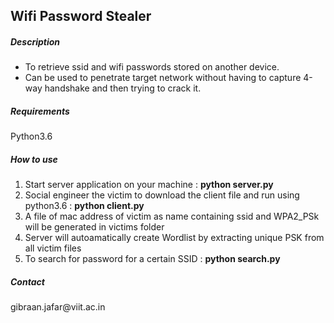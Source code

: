 
<h2> Wifi Password Stealer </h2>

<h5>Description</h5>
<ul>
<li>To retrieve ssid and wifi passwords stored on another device.</li>
<li>Can be used to penetrate target network without having to capture
4-way handshake and then trying to crack it.</li>
</ul>

<h5> Requirements </h5>
Python3.6

<h5> How to use </h5>
<ol>
<li>Start server application on your machine : <b>python server.py</b></li>
<li>Social engineer the victim to download the client file and run using
python3.6 : <b> python client.py </b> </li>
<li>A file of mac address of victim as name containing ssid and WPA2_PSk <br> 
will be generated in victims folder </li>
<li> Server will autoamatically create Wordlist by extracting unique PSK from all victim files </li>
<li> To search for password for a certain SSID : <b>python search.py</b> </li>
</ol>


<!-- <h5>Limitations</h5>
<ul>
<li>As of now it only works if client and server are in same network which
totally defeats the point of penetrating a network .</li>
 <li>If anyone knows how to make it such that it can work over different 
networks , please help me improve it accordingly </li>  -->
</ul>

<h5>Contact</h5> 
 gibraan.jafar@viit.ac.in
